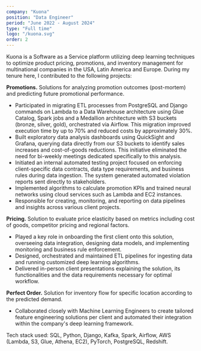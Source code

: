 ```yaml
---
company: "Kuona"
position: "Data Engineer"
period: "June 2022 - August 2024"
type: "Full time"
logo: "/kuona.svg"
order: 2
---
```


Kuona is a Software as a Service platform utilizing deep learning techniques to optimize product pricing, promotions, and inventory management for multinational companies in the USA, Latin America and Europe. During my tenure here, I contributed to the following projects:

**Promotions.** Solutions for analyzing promotion outcomes (post-mortem) and predicting future promotional performance.
- Participated in migrating ETL processes from PostgreSQL and Django commands on Lambda to a Data Warehouse architecture using Glue Catalog, Spark jobs and a Medallion architecture with S3 buckets (bronze, silver, gold), orchestrated via Airflow. This migration improved execution time by up to 70% and reduced costs by approximately 30%.
- Built exploratory data analysis dashboards using QuickSight and Grafana, querying data directly from our S3 buckets to identify sales increases and cost-of-goods reductions. This initiative eliminated the need for bi-weekly meetings dedicated specifically to this analysis.
- Initiated an internal automated testing project focused on enforcing client-specific data contracts, data type requirements, and business rules during data ingestion. The system generated automated violation reports sent directly to stakeholders.
- Implemented algorithms to calculate promotion KPIs and trained neural networks using cloud services such as Lambda and EC2 instances.
- Responsible for creating, monitoring, and reporting on data pipelines and insights across various client projects.

**Pricing.** Solution to evaluate price elasticity based on metrics including cost of goods, competitor pricing and regional factors.
- Played a key role in onboarding the first client onto this solution, overseeing data integration, designing data models, and implementing monitoring and business rule enforcement.
- Designed, orchestrated and maintained ETL pipelines for ingesting data and running customized deep learning algorithms.
- Delivered in-person client presentations explaining the solution, its functionalities and the data requirements necessary for optimal workflow.

**Perfect Order.** Solution for inventory flow for specific location according to the predicted demand.
- Collaborated closely with Machine Learning Engineers to create tailored feature engineering solutions per client and automated their integration within the company's deep learning framework.

Tech stack used: SQL, Python, Django, Kafka, Spark, Airflow, AWS (Lambda, S3, Glue, Athena, EC2), PyTorch, PostgreSQL, Redshift.
